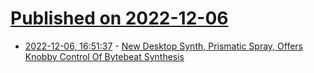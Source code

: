 # [Published on 2022-12-06](index.md)

* [2022-12-06, 16:51:37](https://lobste.rs/s/qhs84c/new_desktop_synth_prismatic_spray_offers) - [New Desktop Synth, Prismatic Spray, Offers Knobby Control Of Bytebeat Synthesis](https://www.synthtopia.com/content/2022/12/05/new-desktop-synth-prismatic-spray-offers-knobby-control-of-bytebeat-synthesis/)
